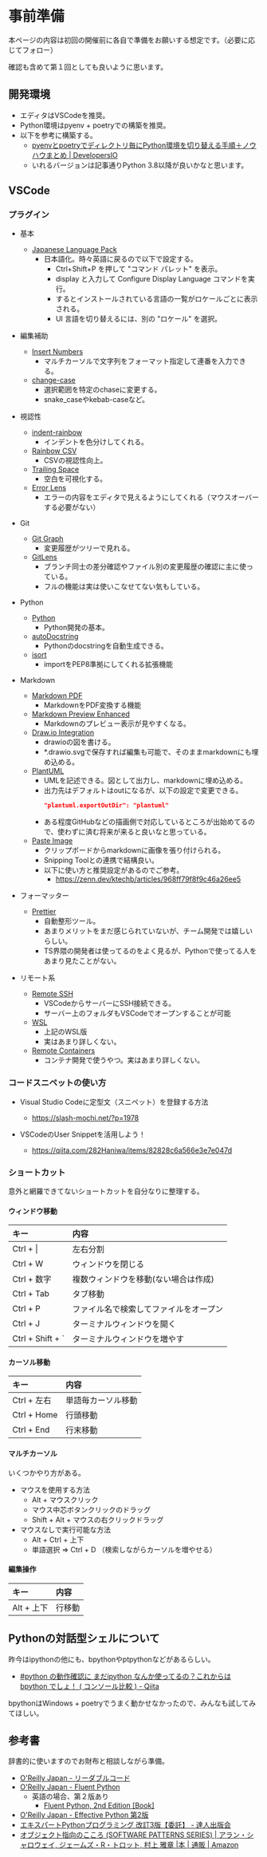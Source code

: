 # 事前準備

本ページの内容は初回の開催前に各自で準備をお願いする想定です。（必要に応じてフォロー）

確認も含めて第１回としても良いように思います。

## 開発環境

- エディタはVSCodeを推奨。
- Python環境はpyenv + poetryでの構築を推奨。
- 以下を参考に構築する。
  - [pyenvとpoetryでディレクトリ毎にPython環境を切り替える手順＋ノウハウまとめ | DevelopersIO](https://dev.classmethod.jp/articles/pyenv-and-poetry/)
  - いれるバージョンは記事通りPython 3.8以降が良いかなと思います。

## VSCode

### プラグイン

- 基本
  - [Japanese Language Pack](https://marketplace.visualstudio.com/items?itemName=MS-CEINTL.vscode-language-pack-ja)
    - 日本語化。時々英語に戻るので以下で設定する。
      - Ctrl+Shift+P を押して "コマンド パレット" を表示。
      - display と入力して Configure Display Language コマンドを実行。
      - するとインストールされている言語の一覧がロケールごとに表示される。
      - UI 言語を切り替えるには、別の "ロケール" を選択。

- 編集補助
  - [Insert Numbers](https://marketplace.visualstudio.com/items?itemName=Asuka.insertnumbers)
    - マルチカーソルで文字列をフォーマット指定して連番を入力できる。
  - [change-case](https://marketplace.visualstudio.com/items?itemName=wmaurer.change-case)
    - 選択範囲を特定のchaseに変更する。
    - snake_caseやkebab-caseなど。

- 視認性
  - [indent-rainbow](https://marketplace.visualstudio.com/items?itemName=oderwat.indent-rainbow)
    - インデントを色分けしてくれる。
  - [Rainbow CSV](https://marketplace.visualstudio.com/items?itemName=mechatroner.rainbow-csv)
    - CSVの視認性向上。
  - [Trailing Space](https://marketplace.visualstudio.com/items?itemName=shardulm94.trailing-spaces)
    - 空白を可視化する。
  - [Error Lens](https://marketplace.visualstudio.com/items?itemName=usernamehw.errorlens)
    - エラーの内容をエディタで見えるようにしてくれる（マウスオーバーする必要がない）

- Git
  - [Git Graph](https://marketplace.visualstudio.com/items?itemName=mhutchie.git-graph)
    - 変更履歴がツリーで見れる。
  - [GitLens](https://marketplace.visualstudio.com/items?itemName=eamodio.gitlens)
    - ブランチ同士の差分確認やファイル別の変更履歴の確認に主に使っている。
    - フルの機能は実は使いこなせてない気もしている。

- Python
  - [Python](https://marketplace.visualstudio.com/items?itemName=ms-python.python)
    - Python開発の基本。
  - [autoDocstring](https://marketplace.visualstudio.com/items?itemName=njpwerner.autodocstring)
    - Pythonのdocstringを自動生成できる。
  - [isort](https://marketplace.visualstudio.com/items?itemName=ms-python.isort)
    - importをPEP8準拠にしてくれる拡張機能

- Markdown
  - [Markdown PDF](https://marketplace.visualstudio.com/items?itemName=yzane.markdown-pdf)
    - MarkdownをPDF変換する機能
  - [Markdown Preview Enhanced](https://marketplace.visualstudio.com/items?itemName=shd101wyy.markdown-preview-enhanced)
    - Markdownのプレビュー表示が見やすくなる。
  - [Draw.io Integration](https://marketplace.visualstudio.com/items?itemName=hediet.vscode-drawio)
    - drawioの図を書ける。
    - *.drawio.svgで保存すれば編集も可能で、そのままmarkdownにも埋め込める。
  - [PlantUML](https://marketplace.visualstudio.com/items?itemName=jebbs.plantuml)
    - UMLを記述できる。図として出力し、markdownに埋め込める。
    - 出力先はデフォルトはoutになるが、以下の設定で変更できる。
      ```json
      "plantuml.exportOutDir": "plantuml"
      ```
    - ある程度GitHubなどの描画側で対応しているところが出始めてるので、使わずに済む将来が来ると良いなと思っている。
  - [Paste Image](https://marketplace.visualstudio.com/items?itemName=mushan.vscode-paste-image)
    - クリップボードからmarkdownに画像を張り付けられる。
    - Snipping Toolとの連携で結構良い。
    - 以下に使い方と推奨設定があるのでご参考。
      - https://zenn.dev/ktechb/articles/968ff79f8f9c46a26ee5

- フォーマッター
  - [Prettier](https://marketplace.visualstudio.com/items?itemName=esbenp.prettier-vscode)
    - 自動整形ツール。
    - あまりメリットをまだ感じられていないが、チーム開発では嬉しいらしい。
    - TS界隈の開発者は使ってるのをよく見るが、Pythonで使ってる人をあまり見たことがない。

- リモート系
  - [Remote SSH](https://marketplace.visualstudio.com/items?itemName=ms-vscode-remote.remote-ssh)
    - VSCodeからサーバーにSSH接続できる。
    - サーバー上のフォルダもVSCodeでオープンすることが可能
  - [WSL](https://marketplace.visualstudio.com/items?itemName=ms-vscode-remote.remote-wsl)
    - 上記のWSL版
    - 実はあまり詳しくない。
  - [Remote Containers](https://marketplace.visualstudio.com/items?itemName=ms-vscode-remote.remote-containers)
    - コンテナ開発で使うやつ。実はあまり詳しくない。

### コードスニペットの使い方

- Visual Studio Codeに定型文（スニペット）を登録する方法
  - https://slash-mochi.net/?p=1978

- VSCodeのUser Snippetを活用しよう！
  - https://qiita.com/282Haniwa/items/82828c6a566e3e7e047d

### ショートカット

意外と網羅できてないショートカットを自分なりに整理する。

#### ウィンドウ移動

|キー|内容|
|:---|:---|
|Ctrl + \||左右分割|
|Ctrl + W|ウィンドウを閉じる|
|Ctrl + 数字|複数ウィンドウを移動(ない場合は作成)|
|Ctrl + Tab|タブ移動|
|Ctrl + P|ファイル名で検索してファイルをオープン|
|Ctrl + J|ターミナルウィンドウを開く|
|Ctrl + Shift + `|ターミナルウィンドウを増やす|

#### カーソル移動

|キー|内容|
|:---|:---|
|Ctrl + 左右|単語毎カーソル移動|
|Ctrl + Home|行頭移動|
|Ctrl + End |行末移動|

#### マルチカーソル

いくつかやり方がある。

- マウスを使用する方法
  - Alt + マウスクリック
  - マウス中芯ボタンクリックのドラッグ
  - Shift + Alt + マウスの右クリックドラッグ
- マウスなしで実行可能な方法
  - Alt + Ctrl + 上下
  - 単語選択 ⇒ Ctrl + D （検索しながらカーソルを増やせる）

#### 編集操作

|キー|内容|
|:---|:---|
|Alt + 上下|行移動|

## Pythonの対話型シェルについて

昨今はipythonの他にも、bpythonやptpythonなどがあるらしい。

- [#python の動作確認に まだipython なんか使ってるの？これからは bpython でしょ！ ( コンソール比較 ) - Qiita](https://qiita.com/YumaInaura/items/1707b708c608e9f9a488)

bpythonはWindows + poetryでうまく動かせなかったので、みんなも試してみてほしい。

## 参考書

辞書的に使いますのでお財布と相談しながら準備。

- [O'Reilly Japan - リーダブルコード](https://www.oreilly.co.jp/books/9784873115658/)
- [O'Reilly Japan - Fluent Python](https://www.oreilly.co.jp/books/9784873118178/)
  - 英語の場合、第２版あり
    - [Fluent Python, 2nd Edition [Book]](https://www.oreilly.com/library/view/fluent-python-2nd/9781492056348/)
- [O'Reilly Japan - Effective Python 第2版](https://www.oreilly.co.jp/books/9784873119175/)
- [エキスパートPythonプログラミング 改訂3版【委託】 - 達人出版会](https://tatsu-zine.com/books/expert-python-programming-3ed)
- [オブジェクト指向のこころ (SOFTWARE PATTERNS SERIES) | アラン・シャロウェイ, ジェームズ・R・トロット, 村上 雅章 |本 | 通販 | Amazon](https://www.amazon.co.jp/dp/4621066048)
